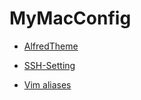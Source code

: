 # MyMacConfig

- [AlfredTheme](https://github.com/linonon/MyMacConfig/tree/main/AlfredTheme)

- [SSH-Setting](https://github.com/linonon/MyMacConfig/blob/main/doc/ssh.md)

- [Vim aliases](https://github.com/linonon/MyMacConfig/blob/main/doc/vim-alias.md)